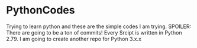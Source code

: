 # PythonCodes
Trying to learn python and these are the simple codes I am trying.
SPOILER: There are going to be a ton of commits!
Every Srcipt is written in Python 2.79.
I am going to create another repo for Python 3.x.x
